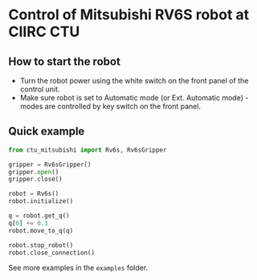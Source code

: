 # Control of Mitsubishi RV6S robot at CIIRC CTU


## How to start the robot
- Turn the robot power using the white switch on the front panel of the control unit.
- Make sure robot is set to Automatic mode (or Ext. Automatic mode) - modes are controlled by key switch on the front panel.

## Quick example
```python
from ctu_mitsubishi import Rv6s, Rv6sGripper

gripper = Rv6sGripper()
gripper.open()
gripper.close()

robot = Rv6s()
robot.initialize()

q = robot.get_q()
q[0] += 0.1
robot.move_to_q(q)

robot.stop_robot()
robot.close_connection()
```

See more examples in the `examples` folder.
